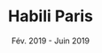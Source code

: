---
title: Habili Paris
category: web
description: Durant mon cursus d'ingénieur, j'ai mené un projet pour l'entreprise Joseph Paris (Nantes, FR). Nous avons mis en place un prototype d'application pour répondre à leur problématique de gestion des habilitations des techniciens sur les sites de production. Ce prototype a été implémenté avec ExpressJS et permet de scanner des QR codes pour identifier les habilitations d'un employé sur site. Cette application est maintenant utilisée au sein de l'entreprise pour gérer les autorisations des employés.
picture: /content/projects/habili.jpg
date: Fév. 2019 - Juin 2019
technologies: ['javascript', 'expressjs', 'mysql']
icon: /content/projects/habili-icon.jpg
link: https://ets-josephparis.fayat.com/fr/home_page/1
linkText: "Découvrir l'entreprise"
index: 0
---